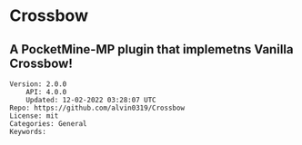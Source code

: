# Crossbow
## A PocketMine-MP plugin that implemetns Vanilla Crossbow!
```properties
Version: 2.0.0
    API: 4.0.0
    Updated: 12-02-2022 03:28:07 UTC
Repo: https://github.com/alvin0319/Crossbow
License: mit
Categories: General
Keywords: 
```